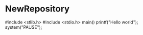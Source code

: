 # NewRepository
#include <stlib.h>
#include <stdio.h>
main()
printf("Hello world");
system("PAUSE");
